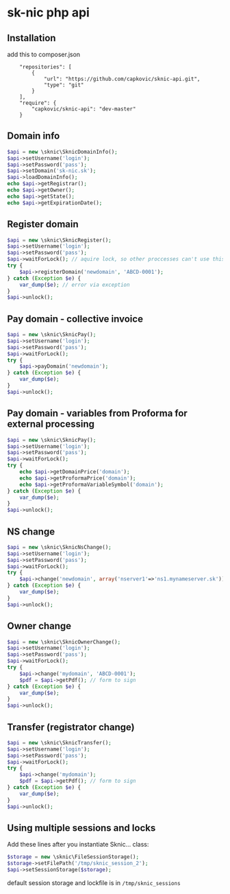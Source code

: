 sk-nic php api
==============


Installation
------------

add this to composer.json

```
    "repositories": [
        {
            "url": "https://github.com/capkovic/sknic-api.git",
            "type": "git"
        }
    ],
    "require": {
        "capkovic/sknic-api": "dev-master"
    }
```

Domain info
-------------

```php
$api = new \sknic\SknicDomainInfo();
$api->setUsername('login');
$api->setPassword('pass');
$api->setDomain('sk-nic.sk');
$api->loadDomainInfo();
echo $api->getRegistrar();
echo $api->getOwner();
echo $api->getState();
echo $api->getExpirationDate();
```

Register domain
---------------

```php
$api = new \sknic\SknicRegister();
$api->setUsername('login');
$api->setPassword('pass');
$api->waitForLock(); // aquire lock, so other proccesses can't use this session
try {
    $api->registerDomain('newdomain', 'ABCD-0001');
} catch (Exception $e) {
    var_dump($e); // error via exception
}
$api->unlock();
```

Pay domain - collective invoice
----------

```php
$api = new \sknic\SknicPay();
$api->setUsername('login');
$api->setPassword('pass');
$api->waitForLock();
try {
    $api->payDomain('newdomain');
} catch (Exception $e) {
    var_dump($e);
}
$api->unlock();
```

Pay domain - variables from Proforma for external processing
----------

```php
$api = new \sknic\SknicPay();
$api->setUsername('login');
$api->setPassword('pass');
$api->waitForLock();
try {
	echo $api->getDomainPrice('domain');
	echo $api->getProformaPrice('domain');
	echo $api->getProformaVariableSymbol('domain');
} catch (Exception $e) {
    var_dump($e);
}
$api->unlock();
```

NS change
---------

```php
$api = new \sknic\SknicNsChange();
$api->setUsername('login');
$api->setPassword('pass');
$api->waitForLock();
try {
    $api->change('newdomain', array('nserver1'=>'ns1.mynameserver.sk'));
} catch (Exception $e) {
    var_dump($e);
}
$api->unlock();
```

Owner change
------------

```php
$api = new \sknic\SknicOwnerChange();
$api->setUsername('login');
$api->setPassword('pass');
$api->waitForLock();
try {
    $api->change('mydomain', 'ABCD-0001');
    $pdf = $api->getPdf(); // form to sign
} catch (Exception $e) {
    var_dump($e);
}
$api->unlock();
```

Transfer (registrator change)
----------------------------

```php
$api = new \sknic\SknicTransfer();
$api->setUsername('login');
$api->setPassword('pass');
$api->waitForLock();
try {
    $api->change('mydomain');
    $pdf = $api->getPdf(); // form to sign
} catch (Exception $e) {
    var_dump($e);
}
$api->unlock();
```

Using multiple sessions and locks
---------------------------------

Add these lines after you instantiate Sknic... class:

```php
$storage = new \sknic\FileSessionStorage();
$storage->setFilePath('/tmp/sknic_session_2');
$api->setSessionStorage($storage);
```

default session storage and lockfile is in `/tmp/sknic_sessions`

